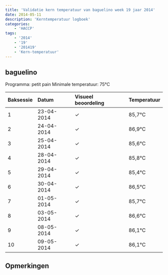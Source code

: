```yaml
---
title: 'Validatie kern temperatuur van baguelino week 19 jaar 2014'
date: 2014-05-11
description: 'Kerntemperatuur logboek'
categories:
    - 'HACCP'
tags:
    - '2014'
    - '19'
    - '201419'
    - 'Kern-temperatuur'
---
```


## baguelino

Programma: petit pain
Minimale temperatuur: 75°C

| Baksessie | Datum | Visueel beoordeling | Temperatuur |
|:---|:---|:---|:---|
| 1 | 23-04-2014 | &check; | 85,7°C |
| 2 | 24-04-2014 | &check; | 86,9°C |
| 3 | 25-04-2014 | &check; | 85,6°C |
| 4 | 28-04-2014 | &check; | 85,8°C |
| 5 | 29-04-2014 | &check; | 85,4°C |
| 6 | 30-04-2014 | &check; | 86,5°C |
| 7 | 01-05-2014 | &check; | 85,7°C |
| 8 | 03-05-2014 | &check; | 86,6°C |
| 9 | 08-05-2014 | &check; | 86,1°C |
| 10 | 09-05-2014 | &check; | 86,1°C |

## Opmerkingen


